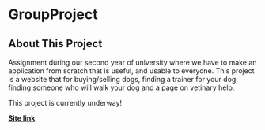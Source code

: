 # GroupProject

<h2>About This Project</h2>

Assignment during our second year of university where we have to make an application from scratch that is useful, and usable to everyone. This project is a website that for buying/selling dogs, finding a trainer for your dog, finding someone who will walk your dog and a page on vetinary help.

This project is currently underway!

<b><a href="https://dogs4all-gmgmv.ondigitalocean.app/">Site link</b>
